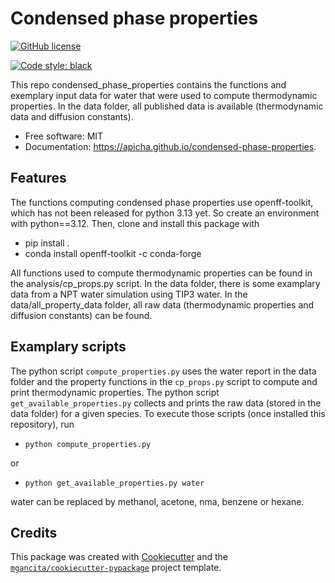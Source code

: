 # Condensed phase properties

<!-- 
[![PyPI version](https://badge.fury.io/py/condensed-phase-properties.svg)](https://badge.fury.io/py/condensed-phase-properties)
![versions](https://img.shields.io/pypi/pyversions/condensed-phase-properties.svg)
-->

[![GitHub license](https://img.shields.io/github/license/AnnaPicha/condensed_phase_properties.svg)](https://github.com/AnnaPicha/condensed_phase_properties/blob/main/LICENSE)



[![Code style: black](https://img.shields.io/badge/code%20style-black-000000.svg)](https://github.com/psf/black)


This repo condensed_phase_properties contains the functions and exemplary input data for water that were used to compute thermodynamic properties. In the data folder, all published data is available (thermodynamic data and diffusion constants).


- Free software: MIT
- Documentation: https://apicha.github.io/condensed-phase-properties.


## Features

The functions computing condensed phase properties use openff-toolkit, which has not been released for python 3.13 yet. So create an environment with python==3.12. Then, clone and install this package with
-  pip install .
- conda install openff-toolkit -c conda-forge

All functions used to compute thermodynamic properties can be found in the analysis/cp_props.py script. In the data folder, there is some examplary data from a NPT water simulation using TIP3 water. In the data/all_property_data folder, all raw data (thermodynamic properties and diffusion constants) can be found.

## Examplary scripts

The python script `compute_properties.py` uses the water report in the data folder and the property functions in the `cp_props.py` script to compute and print thermodynamic properties. The python script `get_available_properties.py` collects and prints the raw data (stored in the data folder) for a given species. To execute those scripts (once installed this repository), run

- `python compute_properties.py`

or

- `python get_available_properties.py water`

water can be replaced by methanol, acetone, nma, benzene or hexane.

## Credits

This package was created with [Cookiecutter](https://github.com/audreyr/cookiecutter) and the [`mgancita/cookiecutter-pypackage`](https://mgancita.github.io/cookiecutter-pypackage/) project template.
